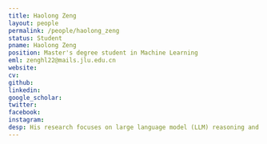 ```yaml
---
title: Haolong Zeng
layout: people
permalink: /people/haolong_zeng
status: Student
pname: Haolong Zeng
position: Master's degree student in Machine Learning
eml: zenghl22@mails.jlu.edu.cn
website: 
cv: 
github: 
linkedin:
google_scholar: 
twitter: 
facebook: 
instagram:
desp: His research focuses on large language model (LLM) reasoning and the landing application of machine learning systems. He worked as a machine learning algorithm intern at Tencent. He currently works as an AI engineer at Huawei Ascend AI, focusing on efficient inference solutions for large models, including inference engines and services.
---
```

